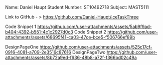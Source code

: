 Name: Daniel Haupt
Student Number: ST10492718
Subject: MAST5111

Link to GitHub - > https://github.com/Daniel-Haupt/IceTaskThree

Code Snippet 1 https://github.com/user-attachments/assets/5ab9f9ad-b404-4392-b551-4c1c2927d0c3
Code Snippet 2 https://github.com/user-attachments/assets/68695f41-ca03-47ce-bce5-f506766ef89b

DesignPageOne https://github.com/user-attachments/assets/525c17cf-0916-4081-a709-2e3516c87616
DesignPageTwo  https://github.com/user-attachments/assets/8b72a9ed-f636-48b8-a72f-f366bd02c49a
